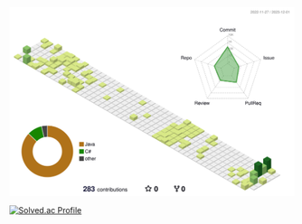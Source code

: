 ![](./profile-3d-contrib/profile-green-animate.svg)

[![Solved.ac Profile](http://mazassumnida.wtf/api/v2/generate_badge?boj=y2hjjh)](https://solved.ac/y2hjjh/)

